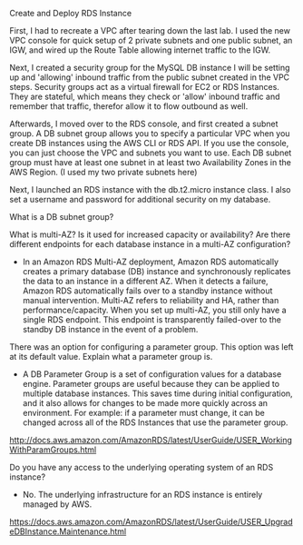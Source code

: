 Create and Deploy RDS Instance

First, I had to recreate a VPC after tearing down the last lab. I used the new VPC console for quick setup of 2 private subnets and one public subnet, an IGW, and wired up the Route Table allowing internet traffic to the IGW.

Next, I created a security group for the MySQL DB instance I will be setting up and 'allowing' inbound traffic from the public subnet created in the VPC steps. Security groups act as a virtual firewall for EC2 or RDS Instances. They are stateful, which means they check or 'allow' inbound traffic and remember that traffic, therefor allow it to flow outbound as well.

Afterwards, I moved over to the RDS console, and first created a subnet group. A DB subnet group allows you to specify a particular VPC when you create DB instances using the AWS CLI or RDS API. If you use the console, you can just choose the VPC and subnets you want to use. Each DB subnet group must have at least one subnet in at least two Availability Zones in the AWS Region. (I used my two private subnets here)

Next, I launched an RDS instance with the db.t2.micro instance class. I also set a username and password for additional security on my database.

What is a DB subnet group?

What is multi-AZ? Is it used for increased capacity or availability? Are there different endpoints for each database instance in a multi-AZ configuration?

- In an Amazon RDS Multi-AZ deployment, Amazon RDS automatically creates a primary database (DB) instance and synchronously replicates the data to an instance in a different AZ. When it detects a failure, Amazon RDS automatically fails over to a standby instance without manual intervention. Multi-AZ refers to reliability and HA, rather than performance/capacity. When you set up multi-AZ, you still only have a single RDS endpoint. This endpoint is transparently failed-over to the standby DB instance in the event of a problem.

There was an option for configuring a parameter group. This option was left at its default value. Explain what a parameter group is.

- A DB Parameter Group is a set of configuration values for a database engine. Parameter groups are useful because they can be applied to multiple database instances. This saves time during initial configuration, and it also allows for changes to be made more quickly across an environment. For example: if a parameter must change, it can be changed across all of the RDS Instances that use the parameter group.

http://docs.aws.amazon.com/AmazonRDS/latest/UserGuide/USER_WorkingWithParamGroups.html

Do you have any access to the underlying operating system of an RDS instance?

- No. The underlying infrastructure for an RDS instance is entirely managed by AWS.

https://docs.aws.amazon.com/AmazonRDS/latest/UserGuide/USER_UpgradeDBInstance.Maintenance.html

